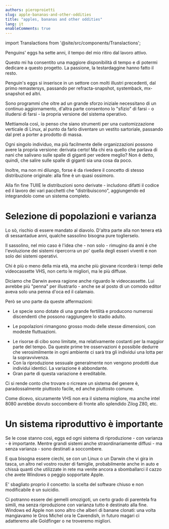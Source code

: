 ```yaml
---
authors: pieroproietti
slug: apple-bananas-and-other-oddities
title: "apples, bananas and other oddities"
lang: it
enableComments: true
---
```


import Translactions from '@site/src/components/Translactions';

<Translactions />

Penguins' eggs ha sette anni, il tempo del mio ritiro dal lavoro attivo.

Questo mi ha consentito una maggiore disponibilità di tempo e di potermi dedicare a questo progetto. La passione, la testardaggine hanno fatto il resto.

Penguin's eggs si inserisce in un settore con molti illustri precedenti, dal primo remastersys, passando per refracta-snapshot, systemback, mx-snapshot ed altri.

Sono programmi che oltre ad un grande sforzo iniziale necessitano di un continuo aggiornamento, d'altra parte consentono lo "sfizio" di farsi - o illudersi di farsi - la propria versione del sistema operativo.

Mettiamola così, io penso che siano strumenti per una customizzazione verticale di Linux, al punto da farlo diventare un vestito sartoriale, passando dal pret a porter a prodotto di massa.

Ogni singolo individuo, ma più facilmente delle organizzazioni possono avere la propria versione: derivata certo! Ma chi era quello che parlava di nani che salivano sulle spalle di giganti per vedere meglio? Non è detto, quindi, che salire sulle spalle di giganti sia una cosa da poco.

Inoltre, ma non mi dilungo, forse è da rivedere il concetto di stesso distribuzione originale: alla fine è un quasi ossimoro. 

Alla fin fine TUIIE le distribuzioni sono derivate - includono difatti il codice ed il lavoro dei vari pacchetti che "distribuiscono", aggiungendo ed integrandolo come un sistema completo.

# Selezione di popolazioni e varianza
Lo sò, rischio di essere mandato al diavolo. D'altra parte alla non tenera età di sessantadue anni, qualche sassolino bisogna pure toglierselo.

Il sassolino, nel mio caso è l'idea che - non solo - rimugino da anni è che l'evoluzione dei sistemi ripercorra un po' quella degli esseri viventi e non solo dei sistemi operativi.

Chi è più o meno della mia età, ma anche più giovane ricorderà i tempi delle videocassette VHS, non certo le migliori, ma le più diffuse.

Diciamo che Darwin aveva ragione anche riguardo le videocassette. Lui avrebbe più "penna" per illustrarlo - anche se al posto di un comodo editor aveva solo una penna d'oca ed il calamaio.

Però se uno parte da queste affermazioni:

* Le specie sono dotate di una grande fertilità e producono numerosi discendenti che possono raggiungere lo stadio adulto.
+ Le popolazioni rimangono grosso modo delle stesse dimensioni, con modeste fluttuazioni.
* Le risorse di cibo sono limitate, ma relativamente costanti per la maggior parte del tempo. Da queste prime tre osservazioni è possibile dedurre che verosimilmente in ogni ambiente ci sarà tra gli individui una lotta per la sopravvivenza.
* Con la riproduzione sessuale generalmente non vengono prodotti due individui identici. La variazione è abbondante.
* Gran parte di questa variazione è ereditabile.

Ci si rende conto che trovare o ricreare un sistema del genere è, paradossalmente piuttosto facile, ed anche piuttosto comune.

Come dicevo, sicuramente VHS non era il sistema migliore, ma anche intel 8080 avrebbe dovuto soccombere di fronte allo splendido Zilog Z80, etc.

# Un sistema riproduttivo è importante
Se le cose stanno così, eggs ed ogni sistema di riproduzione - con varianza - è importante. Mentre grandi sistemi anche straordinariamente diffusi - ma senza varianza - sono destinati a soccombere.

E qua bisogna essere ciechi, se con un Linux o un Darwin che vi gira in tasca, un altro nel vostro router di famiglie, probabilmente anche in auto e chissà quanti che utilizzate in rete ma venite ancora a sbomballarci il cazzo che avete Windows o peggio sopportate Apple.

E' sbagliato proprio il concetto: la scelta del software chiuso e non modificabile è un suicidio.

Ci potranno essere dei gemelli omozigoti, un certo grado di parentela fra simili, ma senza riproduzione con varianza tutto è destinato alla fine. Windows ed Apple non sono altro che alberi di banane clonati: una volta mangiavamo le Gros Michel ora le Cavendish, in futuro magari ci adatteremo alle Goldfinger o ne troveremo migliori.
